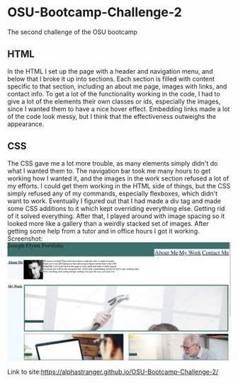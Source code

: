 # OSU-Bootcamp-Challenge-2
The second challenge of the OSU bootcamp
## HTML
In the HTML I set up the page with a header and navigation menu, and below that I broke it up into sections. Each section is filled with content specific to that section, including an about me page, images with links, and contact info. To get a lot of the functionality working in the code, I had to give a lot of the elements their own classes or ids, especially the images, since I wanted them to have a nice hover effect. Embedding links made a lot of the code look messy, but I think that the effectiveness outweighs the appearance.
## CSS
The CSS gave me a lot more trouble, as many elements simply didn't do what I wanted them to. The navigation bar took me many hours to get working how I wanted it, and the images in the work section refused a lot of my efforts. I could get them working in the HTML side of things, but the CSS simply refused any of my commands, especially flexboxes, which didn't want to work. Eventually I figured out that I had made a div tag and made some CSS additions to it which kept overriding everything else. Getting rid of it solved everything. After that, I played around with image spacing so it looked more like a gallery than a weirdly stacked set of images. After getting some help from a tutor and in office hours I got it working.
Screenshot:
![alt text](./assets/Images/Screenshot.png)

Link to site:https://alphastranger.github.io/OSU-Bootcamp-Challenge-2/